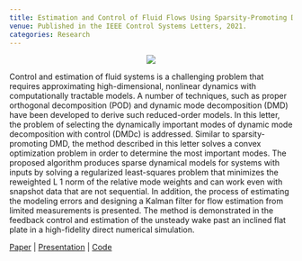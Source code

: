 ```yaml
---
title: Estimation and Control of Fluid Flows Using Sparsity-Promoting Dynamic Mode Decomposition
venue: Published in the IEEE Control Systems Letters, 2021.
categories: Research
---
```


<p align="center">
  <img style="max-width: 60%;
  height: auto;" src="/docs/dmdcsp_flat_plate_wake.gif" />
</p>

Control and estimation of fluid systems is a challenging problem that requires approximating high-dimensional, nonlinear dynamics with computationally tractable models. A number of techniques, such as proper orthogonal decomposition (POD) and dynamic mode decomposition (DMD) have been developed to derive such reduced-order models. In this letter, the problem of selecting the dynamically important modes of dynamic mode decomposition with control (DMDc) is addressed. Similar to sparsity-promoting DMD, the method described in this letter solves a convex optimization problem in order to determine the most important modes. The proposed algorithm produces sparse dynamical models for systems with inputs by solving a regularized least-squares problem that minimizes the reweighted L 1 norm of the relative mode weights and can work even with snapshot data that are not sequential. In addition, the process of estimating the modeling errors and designing a Kalman filter for flow estimation from limited measurements is presented. The method is demonstrated in the feedback control and estimation of the unsteady wake past an inclined flat plate in a high-fidelity direct numerical simulation.

[Paper](https://ieeexplore.ieee.org/abstract/document/9164896) \|
[Presentation](https://alextsolovikos.github.io/docs/Presentation_Estimation_and_Control_of_Fluid_Flows_using_Sparsity_Promoting_Dynamic_Mode_Decomposition.pdf) \|
[Code](https://github.com/alextsolovikos/DMDcsp)
